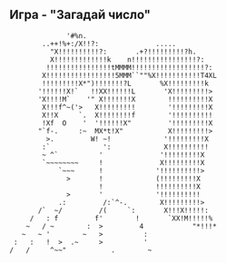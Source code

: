 ## Игра - "Загадай число"

                  '#%n. 
            ..++!%+:/X!!?:              .....
              "X!!!!!!!!!!?:       .+?!!!!!!!!!?h.
              X!!!!!!!!!!!!!k    n!!!!!!!!!!!!!!!!?:
             !!!!!!!!!!!!!!!!tMMMM!!!!!!!!!!!!!!!!!!?: 
            X!!!!!!!!!!!!!!!!!5MMM``""%X!!!!!!!!!!!T4XL
            !!!!!!!!!X*")!!!!!!!?L       %X!!!!!!!!!k 
           '!!!!!!X!`   !!XX!!!!!!L       'X!!!!!!!!!>
           'X!!!!M`    '" X!!!!!!!X        !!!!!!!!!!X
            X!!!f^~('>   X!!!!!!!!!        '!!!!!!!!!X
            X!!X     `.  X!!!!!!!!f        '!!!!!!!!!!
            !Xf  O    '  '!!!!!!X"         '!!!!!!!!!X
           "`f-.     :~  MX*t!X"           X!!!!!!!!!>
             >.         W! ~!             '!!!!!!!!!X
            :`             ':             X!!!!!!!!!!
            ~ ^`          '              '!!!!!!!!!X
            `~~~~~~~~     !              X!!!!!!!!!X
                `~~~      !             '!!!!!!!!!!>
                  >       !             (!!!!!!!!!X
                          !             !!!!!!!!!!X
                  >       '             '!!!!!!!!!!
                .:         /:`^-.        X!!!!!!!!!>
           /`  ~/         /(     `:       X!!!X!!!!!:
         /   : f         f'        !       `XX!M!!!!!%
        ~   / ~        :  >         4            "*!!!*
       ~   ~ '        ~   >          :
     :   :   !  >  .~     >          '
    /   /     ^~~"           .        ~

